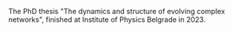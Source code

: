 The PhD thesis "The dynamics and structure of evolving complex networks", finished at Institute of Physics Belgrade in 2023. 
